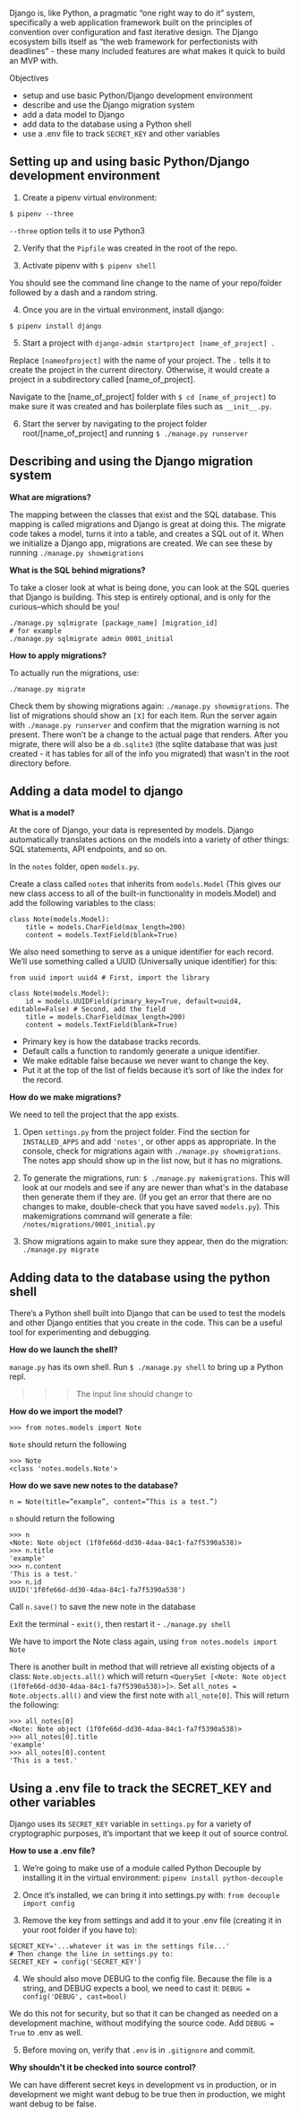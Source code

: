 Django is, like Python, a pragmatic “one right way to do it” system, specifically a web application framework built on the principles of convention over configuration and fast iterative design. The Django ecosystem bills itself as “the web framework for perfectionists with deadlines” - these many included features are what makes it quick to build an MVP with. 

Objectives

* setup and use basic Python/Django development environment
* describe and use the Django migration system
* add a data model to Django
* add data to the database using a Python shell
* use a .env file to track `SECRET_KEY` and other variables

## Setting up and using basic Python/Django development environment

1. Create a pipenv virtual environment:

```
$ pipenv --three
```

`--three` option tells it to use Python3

2. Verify that the `Pipfile` was created in the root of the repo.

3. Activate pipenv with `$ pipenv shell`

You should see the command line change to the name of your repo/folder followed by a dash and a random string.

4. Once you are in the virtual environment, install django:

```
$ pipenv install django
```

5. Start a project with `django-admin startproject [name_of_project] .`

Replace `[nameofproject]` with the name of your project. The `.` tells it to create the project in the current directory. Otherwise, it would create a project in a subdirectory called [name_of_project]. 

Navigate to the [name_of_project] folder with `$ cd [name_of_project]` to make sure it was created and has boilerplate files such as `__init__.py`.

6. Start the server by navigating to the project folder root/[name_of_project] and running `$ ./manage.py runserver`

## Describing and using the Django migration system

**What are migrations?** 

The mapping between the classes that exist and the SQL database. This mapping is called migrations and Django is great at doing this. The migrate code takes a model, turns it into a table, and creates a SQL out of it. When we initialize a Django app, migrations are created. We can see these by running `./manage.py showmigrations`

**What is the SQL behind migrations?** 

To take a closer look at what is being done, you can look at the SQL queries that Django is building. This step is entirely optional, and is only for the curious–which should be you!

```
./manage.py sqlmigrate [package_name] [migration_id]
# for example
./manage.py sqlmigrate admin 0001_initial
```

**How to apply migrations?**

To actually run the migrations, use:

```
./manage.py migrate
```

Check them by showing migrations again: `./manage.py showmigrations`. The list of migrations should show an `[X]` for each item. Run the server again with `./manage.py runserver` and confirm that the migration warning is not present. There won’t be a change to the actual page that renders. After you migrate, there will also be a `db.sqlite3` (the sqlite database that was just created - it has tables for all of the info you migrated) that wasn't in the root directory before.

## Adding a data model to django

**What is a model?** 

At the core of Django, your data is represented by models. Django automatically translates actions on the models into a variety of other things: SQL statements, API endpoints, and so on.

In the `notes` folder, open `models.py`.

Create a class called `notes` that inherits from `models.Model` (This gives our new class access to all of the built-in functionality in models.Model) and add the following variables to the class:

```
class Note(models.Model):
    title = models.CharField(max_length=200)
    content = models.TextField(blank=True)
```

We also need something to serve as a unique identifier for each record. We’ll use something called a UUID (Universally unique identifier) for this:

```
from uuid import uuid4 # First, import the library

class Note(models.Model):
    id = models.UUIDField(primary_key=True, default=uuid4, editable=False) # Second, add the field
    title = models.CharField(max_length=200)
    content = models.TextField(blank=True)
```

* Primary key is how the database tracks records.
* Default calls a function to randomly generate a unique identifier.
* We make editable false because we never want to change the key.
* Put it at the top of the list of fields because it’s sort of like the index for the record.

**How do we make migrations?** 

We need to tell the project that the app exists. 

1. Open `settings.py` from the project folder. Find the section for `INSTALLED_APPS` and add `'notes'`, or other apps as appropriate. In the console, check for migrations again with `./manage.py showmigrations`. The notes app should show up in the list now, but it has no migrations.

2. To generate the migrations, run: `$ ./manage.py makemigrations`. This will look at our models and see if any are newer than what's in the database then generate them if they are. (If you get an error that there are no changes to make, double-check that you have saved `models.py`). This makemigrations command will generate a file: `/notes/migrations/0001_initial.py` 

3. Show migrations again to make sure they appear, then do the migration: `./manage.py migrate`

## Adding data to the database using the python shell

There’s a Python shell built into Django that can be used to test the models and other Django entities that you create in the code. This can be a useful tool for experimenting and debugging.

**How do we launch the shell?**

`manage.py` has its own shell. Run `$ ./manage.py shell` to bring up a Python repl.

>>> The input line should change to 

**How do we import the model?**

```
>>> from notes.models import Note
```

`Note` should return the following

```
>>> Note
<class 'notes.models.Note'>
```

**How do we save new notes to the database?**

```
n = Note(title=”example”, content=”This is a test.”)
```

`n` should return the following

```
>>> n
<Note: Note object (1f0fe66d-dd30-4daa-84c1-fa7f5390a538)>
>>> n.title
'example'
>>> n.content
'This is a test.'
>>> n.id
UUID('1f0fe66d-dd30-4daa-84c1-fa7f5390a538')
```

Call `n.save()` to save the new note in the database

Exit the terminal - `exit()`, then restart it - `./manage.py shell`

We have to import the Note class again, using `from notes.models import Note`

There is another built in method that will retrieve all existing objects of a class: `Note.objects.all()` which will return `<QuerySet [<Note: Note object (1f0fe66d-dd30-4daa-84c1-fa7f5390a538)>]>`. Set `all_notes = Note.objects.all()` and view the first note with `all_note[0]`. This will return the following:

```
>>> all_notes[0]
<Note: Note object (1f0fe66d-dd30-4daa-84c1-fa7f5390a538)>
>>> all_notes[0].title
'example'
>>> all_notes[0].content
'This is a test.'
```

## Using a .env file to track the SECRET_KEY and other variables

Django uses its `SECRET_KEY` variable in `settings.py` for a variety of cryptographic purposes, it’s important that we keep it out of source control.

**How to use a .env file?**

1. We’re going to make use of a module called Python Decouple by installing it in the virtual environment: `pipenv install python-decouple`

2. Once it’s installed, we can bring it into settings.py with: `from decouple import config`

3. Remove the key from settings and add it to your .env file (creating it in your root folder if you have to):

```
SECRET_KEY='...whatever it was in the settings file...'
# Then change the line in settings.py to:
SECRET_KEY = config('SECRET_KEY')
```

4. We should also move DEBUG to the config file. Because the file is a string, and DEBUG expects a bool, we need to cast it: `DEBUG = config('DEBUG', cast=bool)`

We do this not for security, but so that it can be changed as needed on a development machine, without modifying the source code. Add `DEBUG = True` to .env as well.

5. Before moving on, verify that `.env` is in `.gitignore` and commit.

**Why shouldn't it be checked into source control?**

We can have different secret keys in development vs in production, or in development we might want debug to be true then in production, we might want debug to be false.